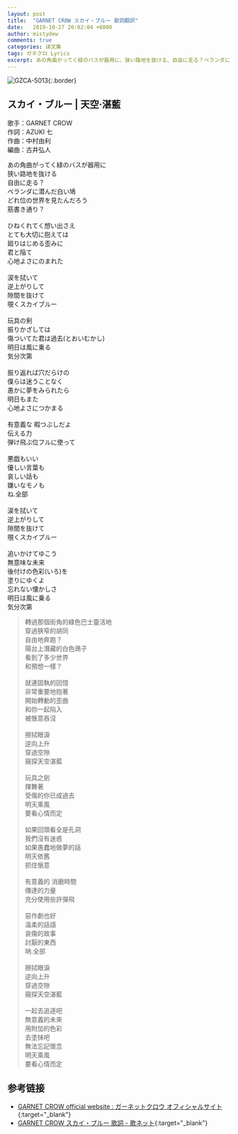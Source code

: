 ```yaml
---
layout: post
title:  "GARNET CROW スカイ・ブルー 歌詞翻訳"
date:   2019-10-27 20:02:04 +0800
author: mistydew
comments: true
categories: 译文集
tags: ガネクロ Lyrics
excerpt: あの角曲がってく緑のバスが器用に、狭い路地を抜ける、自由に走る？ベランダに潜んだ白い鳩、どれ位の世界を見たんだろう、筋書き通り？
---
```

![GZCA-5013](https://crowsub.github.io/assets/images/discography/album/GZCA-5013.jpg){:.border}

## スカイ・ブルー | 天空·湛藍

歌手：GARNET CROW<br>
作詞：AZUKI 七<br>
作曲：中村由利<br>
編曲：古井弘人

<div class="lyric-original">
<p>
あの角曲がってく緑のバスが器用に<br>
狭い路地を抜ける<br>
自由に走る？<br>
ベランダに潜んだ白い鳩<br>
どれ位の世界を見たんだろう<br>
筋書き通り？<br>
<br>
ひねくれてく想い出さえ<br>
とても大切に抱えては<br>
廻りはじめる歪みに<br>
君と陥て<br>
心地よさにのまれた<br>
<br>
涙を拭いて<br>
逆上がりして<br>
隙間を抜けて<br>
覗くスカイブルー<br>
<br>
玩具の剣<br>
振りかざしては<br>
傷ついてた君は過去(とおいむかし)<br>
明日は風に乗る<br>
気分次第<br>
<br>
振り返れば穴だらけの<br>
僕らは迷うことなく<br>
愚かに夢をみられたら<br>
明日もまた<br>
心地よさにつかまる<br>
<br>
有意義な 暇つぶしだよ<br>
伝える力<br>
弾け飛ぶ位フルに使って<br>
<br>
悪戯もいい<br>
優しい言葉も<br>
哀しい話も<br>
嫌いなモノも<br>
ね.全部<br>
<br>
涙を拭いて<br>
逆上がりして<br>
隙間を抜けて<br>
覗くスカイブルー<br>
<br>
追いかけてゆこう<br>
無意味な未来<br>
後付けの色彩(いろ)を<br>
塗りにゆくよ<br>
忘れない懐かしさ<br>
明日は風に乗る<br>
気分次第
</p>
</div>

<div class="lyric-translation">
<blockquote>
轉過那個街角的綠色巴士靈活地<br>
穿過狹窄的胡同<br>
自由地奔跑？<br>
陽台上潛藏的白色鴿子<br>
看到了多少世界<br>
和預想一樣？<br>
<br>
就連固執的回憶<br>
非常重要地抱著<br>
開始轉動的歪曲<br>
和你一起陷入<br>
被愜意吞沒<br>
<br>
擦拭眼淚<br>
逆向上升<br>
穿過空隙<br>
窺探天空湛藍<br>
<br>
玩具之劍<br>
揮舞著<br>
受傷的你已成過去<br>
明天乘風<br>
要看心情而定<br>
<br>
如果回頭看全是孔洞<br>
我們沒有迷惑<br>
如果愚蠢地做夢的話<br>
明天依舊<br>
抓住愜意<br>
<br>
有意義的 消磨時間<br>
傳達的力量<br>
充分使用些許彈飛<br>
<br>
惡作劇也好<br>
溫柔的話語<br>
哀傷的故事<br>
討厭的東西<br>
呐.全部<br>
<br>
擦拭眼淚<br>
逆向上升<br>
穿過空隙<br>
窺探天空湛藍<br>
<br>
一起去追逐吧<br>
無意義的未來<br>
用附加的色彩<br>
去塗抹吧<br>
無法忘記懷念<br>
明天乘風<br>
要看心情而定
</blockquote>
</div>

## 参考链接

* [GARNET CROW official website : ガーネットクロウ オフィシャルサイト](http://www.garnetcrow.com){:target="_blank"}
* [GARNET CROW スカイ・ブルー 歌詞 - 歌ネット](https://www.uta-net.com/song/20120){:target="_blank"}
